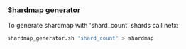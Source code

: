 ### Shardmap generator
To generate shardmap with 'shard_count' shards call netx:
```sh
shardmap_generator.sh 'shard_count' > shardmap
```
